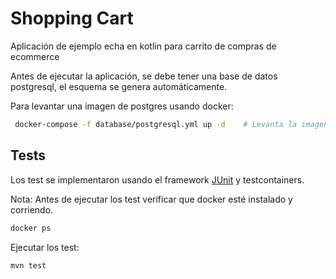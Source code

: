 # Shopping Cart

Aplicación de ejemplo echa en kotlin para carrito de compras de ecommerce

Antes de ejecutar la aplicación, se debe tener una base de datos postgresql, el esquema se genera automáticamente.

Para levantar una imagen de postgres usando docker:

```bash
 docker-compose -f database/postgresql.yml up -d    # Levanta la imagen de postgres
```

## Tests

Los test se implementaron usando el framework [JUnit](https://junit.org/) y testcontainers.

Nota: Antes de ejecutar los test verificar que docker esté instalado y corriendo.

```bash
docker ps
```

Ejecutar los test:

```bash
mvn test
```


